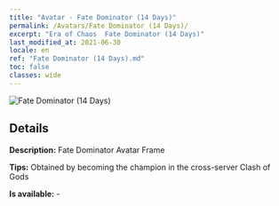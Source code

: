 ```yaml
---
title: "Avatar - Fate Dominator (14 Days)"
permalink: /Avatars/Fate Dominator (14 Days)/
excerpt: "Era of Chaos  Fate Dominator (14 Days)"
last_modified_at: 2021-06-30
locale: en
ref: "Fate Dominator (14 Days).md"
toc: false
classes: wide
---
```

 ![Fate Dominator (14 Days)](/images/a/avatarFrame_63.png)

## Details

 **Description:** Fate Dominator Avatar Frame 

 **Tips:** Obtained by becoming the champion in the cross-server Clash of Gods 

 **Is available:**  - 

